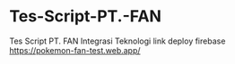 # Tes-Script-PT.-FAN

Tes Script PT. FAN Integrasi Teknologi
link deploy firebase
https://pokemon-fan-test.web.app/

